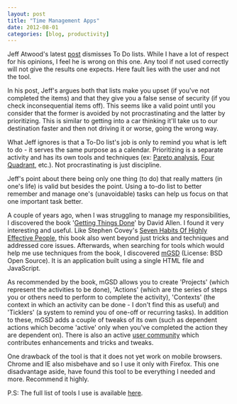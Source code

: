 ```yaml
---
layout: post
title: "Time Management Apps"
date: 2012-08-01
categories: [blog, productivity]
---
```

Jeff Atwood's latest [post](http://www.codinghorror.com/blog/2012/10/todont.html) dismisses To Do lists. While I have a lot of respect for his opinions, I feel he is wrong on this one. Any tool if not used correctly will not give the results one expects. Here fault lies with the user and not the tool.

In his post, Jeff's argues both that lists make you upset (if you've not completed the items) and that they give you a false sense of security (if you check inconsequential items off). This seems like a valid point until you consider that the former is avoided by not procrastinating and the latter by prioritizing. This is  similar to getting into a car thinking it'll take us to our destination faster and then not driving it or worse, going the wrong way.

What Jeff ignores is that a To-Do list's job is only to remind you what is left to do - it serves the same purpose as a calendar. Prioritizing is a separate activity and has its own tools and techniques (ex: [Pareto analysis](http://en.wikipedia.org/wiki/Pareto_analysis), [Four Quadrant](http://en.wikipedia.org/wiki/Time_management#The_Eisenhower_Method), etc.). Not procrastinating is just discipline.

Jeff's point about there being only one thing (to do) that really matters (in one's life) is valid but besides the point. Using a to-do list to better remember and manage one's (unavoidable) tasks can help us focus on that one important task better. 

A couple of years ago, when I was struggling to manage my responsibilities, I discovered the book '[Getting Things Done](http://en.wikipedia.org/wiki/Getting_Things_Done)' by David Allen. I found it very interesting and useful. Like Stephen Covey's [Seven Habits Of Highly Effective People](http://en.wikipedia.org/wiki/Seven_Habits_of_Highly_Effective_People), this book also went beyond just tricks and techniques and addressed core issues. Afterwards, when searching for tools which would help me use techniques from the book, I discovered [mGSD](http://mgsd.tiddlyspot.com/#mGSD) (License: BSD Open Source). It is an application built using a single HTML file and JavaScript. 

As recommended by the book, mGSD allows you to create 'Projects' (which represent the activities to be done), 'Actions' (which are the series of steps you or others need to perform  to complete the activity), 'Contexts' (the context in which an activity can be done - I don't find this as useful) and 'Ticklers' (a system to remind you of one-off or recurring tasks). In addition to these, mGSD adds a couple of tweaks of its own (such as dependent actions which become 'active' only when you've completed the action they are dependent on). There is also an active [user community](https://groups.google.com/forum/#!forum/gtd-tiddlywiki) which contributes enhancements and tricks and tweaks.

One drawback of the tool is that it does not yet work on mobile browsers. Chrome and IE also misbehave and so I use it only with Firefox. This one disadvantage aside, have found this tool to be everything I needed and more. Recommend it highly. 

P.S: The full list of tools I use is available [here](http://delicious.com/vivekkodira/tools).

